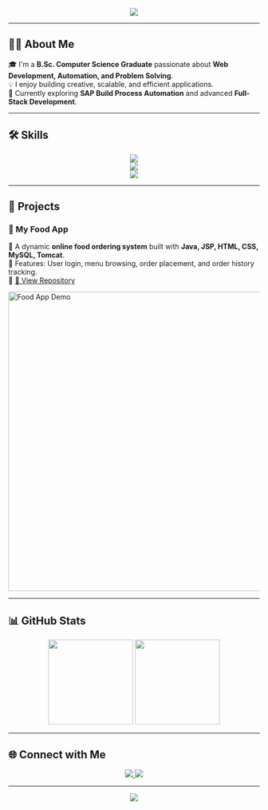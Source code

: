 <!-- Banner / Header -->
<p align="center">
  <img src="https://capsule-render.vercel.app/api?type=wave&color=0:0f2027,100:2c5364&height=200&section=header&text=Hi,%20I'm%20Sanika%20👩‍💻&fontSize=40&fontColor=ffffff" />
</p>

---

## 👩‍🎓 About Me
🎓 I'm a **B.Sc. Computer Science Graduate** passionate about **Web Development, Automation, and Problem Solving**.  
💡 I enjoy building creative, scalable, and efficient applications.  
🚀 Currently exploring **SAP Build Process Automation** and advanced **Full-Stack Development**.  

---

## 🛠️ Skills

<p align="center">
  <img src="https://skillicons.dev/icons?i=java,python,php,mysql,html,css,javascript&perline=7" />
  <br>
  <img src="https://skillicons.dev/icons?i=git,github,vscode,eclipse&perline=7" />
  <br>
  <img src="https://img.shields.io/badge/SAP-Build%20Process%20Automation-blue?style=for-the-badge&logo=sap&logoColor=white" />
</p>

---

## 🚀 Projects

### 🍔 My Food App  
🔹 A dynamic **online food ordering system** built with **Java, JSP, HTML, CSS, MySQL, Tomcat**.  
🔹 Features: User login, menu browsing, order placement, and order history tracking.  
🔹 [🔗 View Repository](https://github.com/sanikaaa1111/My-Food-App)  

<img src="https://github.com/YourUserName/MyFoodApp/raw/main/demo.gif" width="600" alt="Food App Demo"/>

---

## 📊 GitHub Stats

<p align="center">
  <img src="https://github-readme-stats.vercel.app/api?username=YourUserName&show_icons=true&theme=tokyonight" height="170"/>
  <img src="https://github-readme-streak-stats.herokuapp.com/?user=YourUserName&theme=tokyonight" height="170"/>
</p>

---

## 🌐 Connect with Me

<p align="center">
  <a href="https://www.linkedin.com/in/%20SanikaaaYewale1110">
    <img src="https://img.shields.io/badge/LinkedIn-0A66C2?style=for-the-badge&logo=linkedin&logoColor=white"/>
  </a>
  <a href="mailto:ssyewale14105@gmail.com.com">
    <img src="https://img.shields.io/badge/Email-D14836?style=for-the-badge&logo=gmail&logoColor=white"/>
  </a>
</p>

---

<p align="center">
  <img src="https://capsule-render.vercel.app/api?type=waving&color=0:0f2027,100:2c5364&height=100&section=footer"/>
</p>

